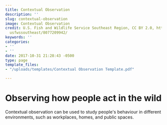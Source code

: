 ```yaml
---
title: Contextual Observation
description: ''
slug: contextual-observation
image: Contextual Observation
credit: U.S. Fish and Wildlife Service Southeast Region, CC BY 2.0, https://www.flickr.com/photos/
  usfwssoutheast/8077209942/
keywords: ''
categories:
- ''
- ''
date: 2017-10-31 21:28:43 -0500
type: page
template_files:
- "/uploads/templates/Contextual Observation Template.pdf"

---
```

# Observing how people act in the wild

Contextual observation can be used to study people's behaviour in different environments, such as workplaces, homes,  and public spaces. 
